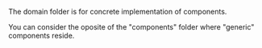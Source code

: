 The domain folder is for concrete implementation of components.

You can consider the oposite of the "components" folder where "generic"
components reside.